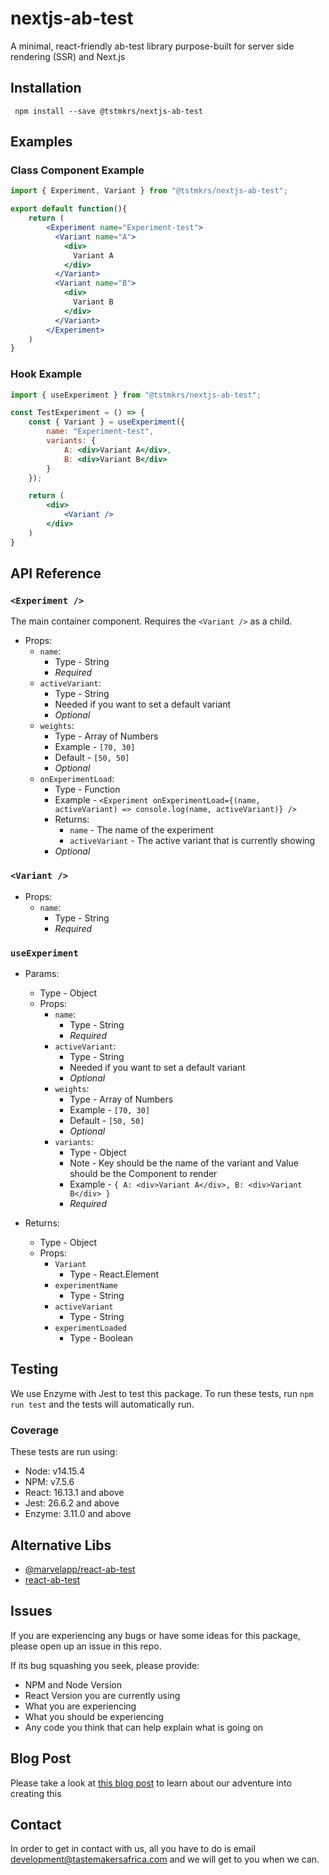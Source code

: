 # nextjs-ab-test
A minimal, react-friendly ab-test library purpose-built for server side rendering (SSR) and Next.js

## Installation
` npm install --save @tstmkrs/nextjs-ab-test` 


## Examples

### Class Component Example
```jsx
import { Experiment, Variant } from "@tstmkrs/nextjs-ab-test";

export default function(){
    return (
        <Experiment name="Experiment-test">
          <Variant name="A">
            <div>
              Variant A
            </div>
          </Variant>
          <Variant name="B">
            <div>
              Variant B
            </div>
          </Variant>
        </Experiment>
    )
}
```

### Hook Example
```jsx
import { useExperiment } from "@tstmkrs/nextjs-ab-test";

const TestExperiment = () => {
	const { Variant } = useExperiment({
		name: "Experiment-test",
		variants: {
			A: <div>Variant A</div>,
			B: <div>Variant B</div>
		}
	});

	return (
		<div>
			<Variant />
		</div>
	)
}
```

## API Reference

### `<Experiment />`
The main container component. Requires the `<Variant />` as a child.

- Props: 
    -	`name`:
    	- Type - String
    	- *Required*
    - `activeVariant`:
    	- Type - String
    	- Needed if you want to set a default variant
    	- *Optional*
    - `weights`:
    	- Type - Array of Numbers
    	- Example - `[70, 30]`
    	- Default - `[50, 50]`
    	- *Optional*
    - `onExperimentLoad`:
    	- Type - Function
    	- Example - `<Experiment onExperimentLoad={(name, activeVariant) => console.log(name, activeVariant)} />`
    	- Returns: 
    	    - `name` - The name of the experiment
    	    - `activeVariant` - The active variant that is currently showing
    	- *Optional*


### `<Variant />`

- Props:
    - `name`:
    	- Type - String
    	- *Required*
	
### `useExperiment`

- Params:
    - Type - Object
    - Props: 
        -	`name`:
    	    - Type - String
    	    - *Required*
        - `activeVariant`:
        	- Type - String
        	- Needed if you want to set a default variant
        	- *Optional*
        - `weights`:
        	- Type - Array of Numbers
        	- Example - `[70, 30]`
        	- Default - `[50, 50]`
        	- *Optional*
    	- `variants`:
    	    - Type - Object
    	    - Note - Key should be the name of the variant and Value should be the Component to render
    	    - Example - `{ A: <div>Variant A</div>, B: <div>Variant B</div> }`
    	    - *Required*

- Returns:
    - Type - Object
    - Props:
        -  `Variant`
            - Type - React.Element
        - `experimentName`
            - Type - String
        - `activeVariant`
            - Type - String
        - `experimentLoaded` 
            - Type - Boolean


## Testing
We use Enzyme with Jest to test this package. To run these tests, run `npm run test` and the tests will automatically run. 

### Coverage
These tests are run using:
- Node: v14.15.4
- NPM: v7.5.6
- React: 16.13.1 and above
- Jest: 26.6.2 and above
- Enzyme: 3.11.0 and above

## Alternative Libs
- [@marvelapp/react-ab-test](https://www.npmjs.com/package/@marvelapp/react-ab-test)
- [react-ab-test](https://github.com/pushtell/react-ab-test)

## Issues
If you are experiencing any bugs or have some ideas for this package, please open up an issue in this repo. 

If its bug squashing you seek, please provide:
- NPM and Node Version
- React Version you are currently using
- What you are experiencing
- What you should be experiencing
- Any code you think that can help explain what is going on

## Blog Post
Please take a look at [this blog post](https://www.notion.so/A-Next-js-A-B-testing-library-6863d652cf684c85b4b37700c7bb9de5) to learn about our adventure into creating this

## Contact
In order to get in contact with us, all you have to do is email [development@tastemakersafrica.com](mailto:development@tastemakersafrica.com) and we will get to you when we can. 
